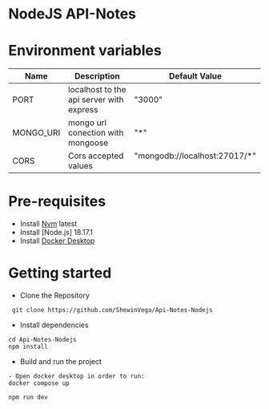 # NodeJS API-Notes


# Environment variables

| Name                          | Description                         | Default Value                                  |
| ----------------------------- | ------------------------------------| -----------------------------------------------|
|PORT          | localhost to the api server with express            | "3000"      |
|MONGO_URI           | mongo url conection with mongoose           | "*"      |
|CORS           | Cors accepted values            | "mongodb://localhost:27017/*"      |

# Pre-requisites
- Install [Nvm](https://github.com/nvm-sh/nvm) latest
- Install [Node.js] 18.17.1
- Install [Docker Desktop](https://www.docker.com/products/docker-desktop/)


# Getting started

- Clone the Repository

```
 git clone https://github.com/ShewinVega/Api-Notes-Nodejs
```
- Install dependencies
```
cd Api-Notes-Nodejs
npm install
```
- Build and run the project
```
- Open docker desktop in order to run:
docker compose up
```
```
npm run dev
```